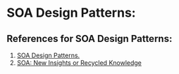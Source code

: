 # SOA Design Patterns: 

## References for SOA Design Patterns:

1. [SOA Design Patterns.](https://www.mulesoft.com/resources/esb/soa-design-patterns)
2. [SOA: New Insights or Recycled Knowledge](https://www.enterpriseintegrationpatterns.com/docs/HohpeSOAPatterns.pdf)